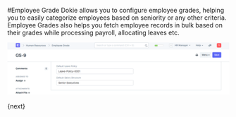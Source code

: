 <!-- add-breadcrumbs -->
#Employee Grade
Dokie allows you to configure employee grades, helping you to easily categorize employees based on seniority or any other criteria. Employee Grades also helps you fetch employee records in bulk based on their grades while processing payroll, allocating leaves etc.

<img class="screenshot" alt="Employee Grade" src="../assets/employee-grade.png">

{next}
